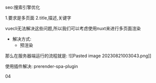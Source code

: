 
seo:搜索引擎优化

1.要求是多页面
2.title,描述,关键字

vuecli无法解决这些问题,所以我们可以考虑使用nuxt来进行多页面渲染

- 解决方式:
	- 预渲染

那么在服务器端运行的流程就是:
![[Pasted image 20230821003043.png]]

使用插件解决:
	prerender-spa-plugin

04